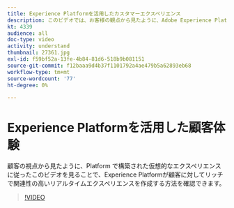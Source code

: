 ```yaml
---
title: Experience Platformを活用したカスタマーエクスペリエンス
description: このビデオでは、お客様の観点から見たように、Adobe Experience Platformで構築された仮想的なエクスペリエンスに従います。 Experience Platformがリッチで関連性の高いリアルタイムエクスペリエンスを作成する方法をご覧ください。
kt: 4339
audience: all
doc-type: video
activity: understand
thumbnail: 27361.jpg
exl-id: f59bf52a-13fe-4b84-81d6-518b9b081151
source-git-commit: f12baaa9d4b37f1101792a4ae479b5a62893eb68
workflow-type: tm+mt
source-wordcount: '77'
ht-degree: 0%

---
```


# Experience Platformを活用した顧客体験

顧客の視点から見たように、Platform で構築された仮想的なエクスペリエンスに従ったこのビデオを見ることで、Experience Platformが顧客に対してリッチで関連性の高いリアルタイムエクスペリエンスを作成する方法を確認できます。

>[!VIDEO](https://video.tv.adobe.com/v/27361?quality=12&learn=on)
